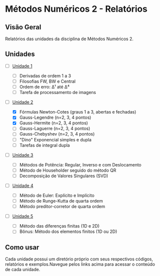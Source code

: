 # Métodos Numéricos 2 - Relatórios

## Visão Geral

Relatórios das unidades da disciplina de Métodos Numéricos 2.

## Unidades

- [ ] [Unidade 1](./unidade1/)

  - [ ] Derivadas de ordem 1 a 3
  - [ ] Filosofias FW, BW e Central
  - [ ] Ordem de erro: Δ¹ até Δ⁴
  - [ ] Tarefa de processamento de imagens

- [ ] [Unidade 2](./unidade2/)

  - [x] Fórmulas Newton-Cotes (graus 1 a 3, abertas e fechadas)
  - [x] Gauss-Legendre (n=2, 3, 4 pontos)
  - [x] Gauss-Hermite (n=2, 3, 4 pontos)
  - [ ] Gauss-Laguerre (n=2, 3, 4 pontos)
  - [ ] Gauss-Chebyshev (n=2, 3, 4 pontos)
  - [ ] "Dino" Exponencial simples e dupla
  - [ ] Tarefas de integral dupla

- [ ] [Unidade 3](./unidade3/)

  - [ ] Métodos de Potência: Regular, Inverso e com Deslocamento
  - [ ] Método de Householder seguido do método QR
  - [ ] Decomposição de Valores Singulares (SVD)

- [ ] [Unidade 4](./unidade4/)

  - [ ] Método de Euler: Explícito e Implícito
  - [ ] Método de Runge-Kutta de quarta ordem
  - [ ] Método preditor-corretor de quarta ordem

- [ ] [Unidade 5](./unidade5/)
  - [ ] Método das diferenças finitas (1D e 2D)
  - [ ] Bônus: Método dos elementos finitos (1D ou 2D)

## Como usar

Cada unidade possui um diretório próprio com seus respectivos códigos, relatórios
e exemplos.Navegue pelos links acima para acessar o conteúdo de cada unidade.
